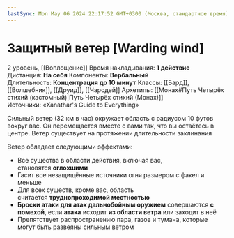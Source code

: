 ```yaml
---
lastSync: Mon May 06 2024 22:17:52 GMT+0300 (Москва, стандартное время)
---
```

# Защитный ветер [Warding wind]
2 уровень, [[Воплощение]]
Время накладывания: **1 действие**
Дистанция: **На себя**
Компоненты: **Вербальный**
Длительность: **Концентрация до 10 минут**
Классы: [[Бард]], [[Волшебник]], [[Друид]], [[Чародей]]
Архетипы: [[Монах#Путь Четырёх стихий (кастомный)|Путь Четырёх стихий (Монах)]]
Источники: «Xanathar's Guide to Everything»

Сильный ветер (32 км в час) окружает область с радиусом 10 футов вокруг вас. Он перемещается вместе с вами так, что вы остаётесь в центре. Ветер существует на протяжении длительности заклинания

Ветер обладает следующими эффектами:
- Все существа в области действия, включая вас, становятся **оглохшими**
- Гасит все незащищённые источники огня размером с факел и меньше
- Для всех существ, кроме вас, область считается **труднопроходимой местностью**
- **Броски атаки для атак дальнобойным оружием** совершаются **с помехой**, если **атака** исходит **из области ветра** или заходит в неё
- Препятствует распространению пара, газов и тумана, которые могут быть развеяны сильным ветром